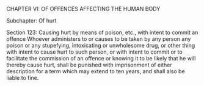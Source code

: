 CHAPTER VI: OF OFFENCES AFFECTING THE HUMAN BODY

Subchapter: Of hurt

Section 123: Causing hurt by means of poison, etc., with intent to commit an offence
Whoever administers to or causes to be taken by any person any poison or any stupefying, intoxicating or unwholesome drug, or other thing with intent to cause hurt to such person, or with intent to commit or to facilitate the commission of an offence or knowing it to be likely that he will thereby cause hurt, shall be punished with imprisonment of either description for a term which may extend to ten years, and shall also be liable to fine.

